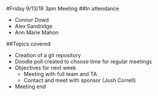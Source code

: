 #Friday 9/13/19 3pm Meeting
##In attendance
 - Connor Dowd
 - Alex Sandridge
 - Ann Marie Mahon

##Topics covered
 - Creation of a git repository
 - Doodle poll created to choose time for regular meetings
 - Objectives for next week
    - Meeting with full team and TA
    - Contact and meet with sponsor (Josh Correll)
 - Meeting end